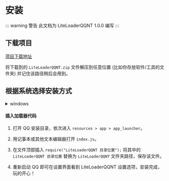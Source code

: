 # 安装

::: warning 警告
此文档为 LiteLoaderQQNT 1.0.0 编写
:::



## 下载项目

[项目下载地址](https://github.com/LiteLoaderQQNT/LiteLoaderQQNT/releases/latest)

将下载到的 `LiteLoaderQQNT.zip` 文件解压到任意位置 (比如你存放软件/工具的文件夹) 并记住该路径稍后会用到。

## 根据系统选择安装方式

<details> <summary>windows</summary>

### 修补 QQ.exe

由于 Windows 上的 QQNT 添加了校验，需要执行以下步骤来避免程序闪退：

1. 右击 QQ 图标，选择 `打开文件位置` 以找到安装目录，复制当前路径，暂时不要关闭该文件夹。

2. 根据 QQ 版本选择 Patch 程序。32 位版本使用 `QQNTPatcher_x86.exe`，64 位版本使用 `QQNTPatcher_x64.exe`。

> 如何确定 QQ 版本：查看打开的安装路径，如果其中包含 `Program Files (x86)` 则为 32 位，没有则是 64 位

3. 打开 `QQNTPatcher_*.exe` 程序会弹出文件选择框，粘贴 QQ 的安装路径并选择该目录下的 QQ.exe 文件。等待终端显示 `Patched!` 后关闭窗口。
</details>

#### 插入加载器代码

1. 打开 QQ 安装目录，依次进入 `resources > app > app_launcher`。

2. 用记事本或其他文本编辑器打开 `index.js`。

3. 在文件顶部插入 `require("LiteLoaderQQNT 目录位置");` 将其中的 `LiteLoaderQQNT 目录位置` 替换为 `LiteLoaderQQNT` 文件夹路径，保存该文件。

4. 重新启动 QQ 即可在设置界面看到 LiteLoaderQQNT 设置选项，安装完成，玩的开心！
